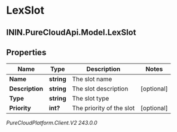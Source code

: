 # LexSlot

## ININ.PureCloudApi.Model.LexSlot

## Properties

|Name | Type | Description | Notes|
|------------ | ------------- | ------------- | -------------|
| **Name** | **string** | The slot name | |
| **Description** | **string** | The slot description | [optional] |
| **Type** | **string** | The slot type | |
| **Priority** | **int?** | The priority of the slot | [optional] |



_PureCloudPlatform.Client.V2 243.0.0_
